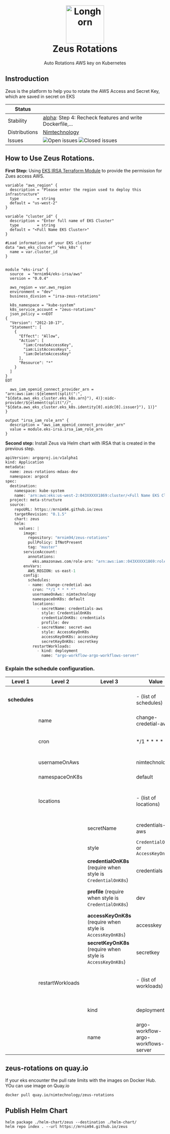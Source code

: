 <h1 align="center" style="border-bottom: none">
    <a href="https://nimtechnology.com/2023/07/02/zeus-retention-project/" target="_blank"><img alt="Longhorn" width="120px" src="https://nimtechnology.com/wp-content/uploads/2023/07/2185568.png"></a><br>Zeus Rotations
</h1>

<p align="center">Auto Rotations AWS key on Kubernetes</p>


## Instroduction
Zeus is the platform to help you to rotate the AWS Access and Secret Key, which are saved in secret on EKS

<!-- status autogenerated section -->
| Status        |                                                                                                                                                                                                                                                                                                                          |
| ------------- |--------------------------------------------------------------------------------------------------------------------------------------------------------------------------------------------------------------------------------------------------------------------------------------------------------------------------|
| Stability     | [alpha]: Step 4: Recheck features and write Dockerfile,...                                                                                                                                                                                                                          |
| Distributions | [Nimtechnology]                                                                                                                                                                                                                                                                                                          |
| Issues        | ![Open issues](https://img.shields.io/github/issues-search/mrnim94/zeus?query=is%3Aissue%20is%3Aopen%20label%3Abug%20&label=open&color=orange&logo=github) ![Closed issues](https://img.shields.io/github/issues-search/mrnim94/zeus?query=is%3Aissue%20is%3Aopen%20label%3Aclosed%20&label=open&color=blue&logo=github) |

[alpha]: https://github.com/open-telemetry/opentelemetry-collector#alpha
[Nimtechnology]: https://nimtechnology.com/2023/07/02/zeus-retention-project/
<!-- end autogenerated section -->

## How to Use Zeus Rotations.

**First Step:** Using [EKS IRSA Terraform Module](https://registry.terraform.io/modules/mrnim94/eks-irsa/aws/latest) to provide the permission for Zues access AWS.

```hcl
variable "aws_region" {
  description = "Please enter the region used to deploy this infrastructure"
  type        = string
  default = "us-west-2"  
}

variable "cluster_id" {
  description = "Enter full name of EKS Cluster"
  type        = string
  default = "<Full Name EKS Cluster>" 
}

#Load informations of your EKS cluster
data "aws_eks_cluster" "eks_k8s" {
  name = var.cluster_id
}


module "eks-irsa" {
  source  = "mrnim94/eks-irsa/aws"
  version = "0.0.4"

  aws_region = var.aws_region
  environment = "dev"
  business_divsion = "irsa-zeus-rotations"

  k8s_namespace = "kube-system"
  k8s_service_account = "zeus-rotations"
  json_policy = <<EOT
{
  "Version": "2012-10-17",
  "Statement": [
    {
      "Effect": "Allow",
      "Action": [
        "iam:CreateAccessKey",
        "iam:ListAccessKeys",
        "iam:DeleteAccessKey"
      ],
      "Resource": "*"
    }
  ]
}
EOT

  aws_iam_openid_connect_provider_arn = "arn:aws:iam::${element(split(":", "${data.aws_eks_cluster.eks_k8s.arn}"), 4)}:oidc-provider/${element(split("//", "${data.aws_eks_cluster.eks_k8s.identity[0].oidc[0].issuer}"), 1)}"
}

output "irsa_iam_role_arn" {
  description = "aws_iam_openid_connect_provider_arn"
  value = module.eks-irsa.irsa_iam_role_arn
}
```

**Second step:** Install Zeus via Helm chart with IRSA that is created in the previous step.

```python
apiVersion: argoproj.io/v1alpha1
kind: Application
metadata:
  name: zeus-rotations-mdaas-dev
  namespace: argocd
spec:
  destination:
    namespace: kube-system
    name: 'arn:aws:eks:us-west-2:043XXXXX1869:cluster/<Full Name EKS Cluster>'
  project: meta-structure
  source:
    repoURL: https://mrnim94.github.io/zeus
    targetRevision: "0.1.5"
    chart: zeus
    helm:
      values: |
        image:
          repository: "mrnim94/zeus-rotations"
          pullPolicy: IfNotPresent
          tag: "master"
        serviceAccount:
          annotations:
            eks.amazonaws.com/role-arn: "arn:aws:iam::043XXXXX1869:role/irsa-zeus-rotations-dev-irsa-iam-role"
        envVars:
          AWS_REGION: us-east-1
        config:
          schedules:
          - name: change-credetial-aws
            cron: "*/1 * * * *"
            usernameOnAws: nimtechnology
            namespaceOnK8s: default
            locations:
              - secretName: credentials-aws
                style: CredentialOnK8s
                credentialOnK8s: credentials
                profile: dev
              - secretName: secret-aws
                style: AccessKeyOnK8s
                accessKeyOnK8s: accesskey
                secretKeyOnK8s: secretkey
            restartWorkloads:
              - kind: deployment
                name: "argo-workflow-argo-workflows-server"
```

### Explain the schedule configuration.

| Level 1       | Level 2          | Level 3                                                       | Value                                 | Type        | Description                                       |
|---------------|------------------|---------------------------------------------------------------|---------------------------------------|-------------|---------------------------------------------------|
| **schedules** |                  |                                                               | - (list of schedules)                 | List        | Top-level list for all schedule configurations    |
|               | name             |                                                               | change-credetial-aws                  | String      | Name of the schedule                              |
|               | cron             |                                                               | */1 * * * *                           | Cron String | Cron schedule, runs every minute                  |
|               | usernameOnAws    |                                                               | nimtechnology                         | String      | AWS username                                      |
|               | namespaceOnK8s   |                                                               | default                               | String      | Kubernetes namespace                              |
|               | locations        |                                                               | - (list of locations)                 | List        | List of location configurations for the schedule  |
|               |                  | secretName                                                    | credentials-aws                       | String      | Name of the secret in Kubernetes                  |
|               |                  | style                                                         | `CredentialOnK8s` or `AccessKeyOnK8s` | String      | Style/type of the credential                      |
|               |                  | **credentialOnK8s** (require when style is `CredentialOnK8s`) | credentials                           | String      | Key Name of Secret is holding AWS credential      |
|               |                  | **profile** (require when style is `CredentialOnK8s`)         | dev                                   | String      | AWS profile in credential that you want to change |
|               |                  | **accessKeyOnK8s** (require when style is `AccessKeyOnK8s`)   | accesskey                             | String      | Key Name of Secret is holding AWS access key      |
|               |                  | **secretKeyOnK8s** (require when style is `AccessKeyOnK8s`)   | secretkey                             | String      | Key Name of Secret is holding AWS secret key      |
|               | restartWorkloads |                                                               | - (list of workloads)                 | List        | List of workloads to restart on schedule change   |
|               |                  | kind                                                          | deployment                            | String      | Type of the Kubernetes workload                   |
|               |                  | name                                                          | argo-workflow-argo-workflows-server   | String      | Name of the Kubernetes workload                   |

## zeus-rotations on quay.io   
If your eks encounter the pull rate limits with the images on Docker Hub.   
YOu can use image on Quay.io

```
docker pull quay.io/nimtechnology/zeus-rotations
```

## Publish Helm Chart

```
helm package ./helm-chart/zeus --destination ./helm-chart/
helm repo index . --url https://mrnim94.github.io/zeus
```
